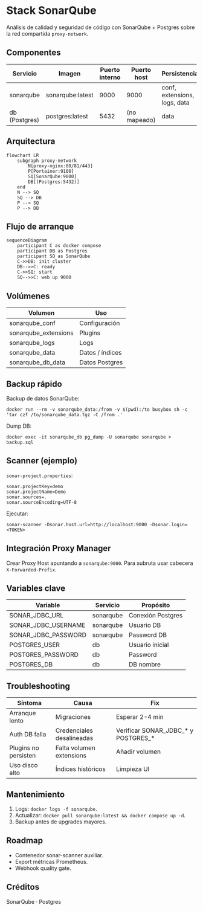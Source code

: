 # Stack SonarQube

Análisis de calidad y seguridad de código con SonarQube + Postgres sobre la red compartida `proxy-network`.

## Componentes
| Servicio | Imagen | Puerto interno | Puerto host | Persistencia |
|----------|--------|----------------|-------------|--------------|
| sonarqube | sonarqube:latest | 9000 | 9000 | conf, extensions, logs, data |
| db (Postgres) | postgres:latest | 5432 | (no mapeado) | data |

## Arquitectura
```mermaid
flowchart LR
    subgraph proxy-network
        N[proxy-nginx:80/81/443]
        P[Portainer:9100]
        SQ[SonarQube:9000]
        DB[(Postgres:5432)]
    end
    N --> SQ
    SQ --> DB
    P --> SQ
    P --> DB
```

## Flujo de arranque
```mermaid
sequenceDiagram
    participant C as docker compose
    participant DB as Postgres
    participant SQ as SonarQube
    C->>DB: init cluster
    DB-->>C: ready
    C->>SQ: start
    SQ-->>C: web up 9000
```

## Volúmenes
| Volumen | Uso |
|---------|-----|
| sonarqube_conf | Configuración |
| sonarqube_extensions | Plugins |
| sonarqube_logs | Logs |
| sonarqube_data | Datos / índices |
| sonarqube_db_data | Datos Postgres |

## Backup rápido
Backup de datos SonarQube:
```
docker run --rm -v sonarqube_data:/from -v $(pwd):/to busybox sh -c 'tar czf /to/sonarqube_data.tgz -C /from .'
```
Dump DB:
```
docker exec -it sonarqube_db pg_dump -U sonarqube sonarqube > backup.sql
```

## Scanner (ejemplo)
`sonar-project.properties`:
```
sonar.projectKey=demo
sonar.projectName=Demo
sonar.sources=.
sonar.sourceEncoding=UTF-8
```
Ejecutar:
```
sonar-scanner -Dsonar.host.url=http://localhost:9000 -Dsonar.login=<TOKEN>
```

## Integración Proxy Manager
Crear Proxy Host apuntando a `sonarqube:9000`. Para subruta usar cabecera `X-Forwarded-Prefix`.

## Variables clave
| Variable | Servicio | Propósito |
|----------|----------|-----------|
| SONAR_JDBC_URL | sonarqube | Conexión Postgres |
| SONAR_JDBC_USERNAME | sonarqube | Usuario DB |
| SONAR_JDBC_PASSWORD | sonarqube | Password DB |
| POSTGRES_USER | db | Usuario inicial |
| POSTGRES_PASSWORD | db | Password |
| POSTGRES_DB | db | DB nombre |

## Troubleshooting
| Síntoma | Causa | Fix |
|---------|-------|-----|
| Arranque lento | Migraciones | Esperar 2-4 min |
| Auth DB falla | Credenciales desalineadas | Verificar SONAR_JDBC_* y POSTGRES_* |
| Plugins no persisten | Falta volumen extensions | Añadir volumen |
| Uso disco alto | Índices históricos | Limpieza UI |

## Mantenimiento
1. Logs: `docker logs -f sonarqube`.
2. Actualizar: `docker pull sonarqube:latest && docker compose up -d`.
3. Backup antes de upgrades mayores.

## Roadmap
* Contenedor sonar-scanner auxiliar.
* Export métricas Prometheus.
* Webhook quality gate.

## Créditos
SonarQube · Postgres
